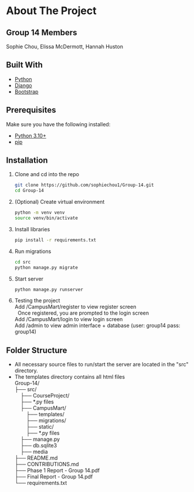 # About The Project

## Group 14 Members
Sophie Chou, Elissa McDermott, Hannah Huston

## Built With
* [Python](https://www.python.org/)
* [Django](https://www.djangoproject.com/)
* [Bootstrap](https://getbootstrap.com)

## Prerequisites
Make sure you have the following installed:
* [Python 3.10+](https://www.python.org/downloads/)
* [pip](https://pip.pypa.io/en/stable/installation/)

## Installation
1. Clone and cd into the repo
   ```sh
   git clone https://github.com/sophiechou1/Group-14.git
   cd Group-14
   ```
2. (Optional) Create virtual environment
   ```sh
   python -m venv venv
   source venv/bin/activate
   ```
3. Install libraries
   ```sh
   pip install -r requirements.txt
   ```
4. Run migrations
   ```sh
   cd src
   python manage.py migrate
   ```
6.  Start server
    ```sh
    python manage.py runserver
    ```
7. Testing the project  
   Add /CampusMart/register to view register screen  
   &nbsp; Once registered, you are prompted to the login screen  
   Add /CampusMart/login to view login screen  
   Add /admin to view admin interface + database (user: group14 pass: group14)  
   
## Folder Structure
* All necessary source files to run/start the server are located in the "src" directory.  
* The templates directory contains all html files  
Group-14/  
├── src/  
&nbsp;&nbsp;&nbsp;&nbsp;├── CourseProject/  
&nbsp;&nbsp;&nbsp;&nbsp;├── *.py files    
&nbsp;&nbsp;&nbsp;&nbsp;├── CampusMart/  
&nbsp;&nbsp;&nbsp;&nbsp;&nbsp;&nbsp;&nbsp;&nbsp;├── templates/  
&nbsp;&nbsp;&nbsp;&nbsp;&nbsp;&nbsp;&nbsp;&nbsp;├── migrations/  
&nbsp;&nbsp;&nbsp;&nbsp;&nbsp;&nbsp;&nbsp;&nbsp;├── static/  
&nbsp;&nbsp;&nbsp;&nbsp;&nbsp;&nbsp;&nbsp;&nbsp;├── *.py files  
&nbsp;&nbsp;&nbsp;&nbsp;├── manage.py  
&nbsp;&nbsp;&nbsp;&nbsp;├── db.sqlite3  
&nbsp;&nbsp;&nbsp;&nbsp;├── media    
├── README.md  
├── CONTRIBUTIONS.md  
├── Phase 1 Report - Group 14.pdf  
├── Final Report - Group 14.pdf    
└── requirements.txt  

